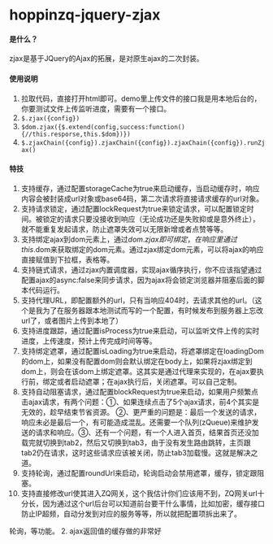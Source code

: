 # hoppinzq-jquery-zjax

#### 是什么？
zjax是基于JQuery的Ajax的拓展，是对原生ajax的二次封装。

#### 使用说明

1.  拉取代码，直接打开html即可。demo里上传文件的接口我是用本地后台的，你要测试文件上传监听进度，需要有一个接口。
2.  ```$.zjax({config})```
3.  ```$dom.zjax({$.extend(config,success:function(){//this.resporse,this.$dom})})```  
4.  ```$.zjaxChain({config}).zjaxChain({config}).zjaxChain({config}).runZjax()```

#### 特技

1.   支持缓存，通过配置storageCache为true来启动缓存，当启动缓存时，响应内容会被封装成url对象或base64码，第二次请求将直接请求缓存的url对象。
2.   支持请求锁定，通过配置lockRequest为true来锁定请求，可以配置锁定时间。被锁定的请求只要没接收到响应（无论成功还是失败抑或是意外终止），就不能重复发起请求，防止遮罩失效可以无限新增或者点赞等等。
3.   支持绑定ajax到dom元素上，通过$dom.zjax即可绑定，在响应里通过this.$dom来获取绑定的dom元素。通过zjax绑定dom元素，可以将ajax的响应直接赋值到下拉框，表格等。
4.   支持链式请求，通过zjax内置调度器，实现ajax循序执行，你不应该指望通过配置ajax的async:false来同步请求，因为ajax将会锁定浏览器并阻塞后面的脚本代码运行。
5.   支持代理URL，即配置额外的url，只有当响应404时，去请求其他的url。（这个是我为了在服务器跟本地测试而写的一个配置，有时候发布到服务器上忘改url了，或者图片上传到本地了）
6.   支持进度跟踪，通过配置isProcess为true来启动，可以监听文件上传的实时进度，上传速度，预计上传完成时间等等。
7.   支持绑定遮罩，通过配置isLoading为true来启动，将遮罩绑定在loadingDom的dom上，如果没有配置dom则会默认绑定在body上，如果将zjax绑定到dom上，则会在该dom上绑定遮罩。这其实是通过代理来实现的，在ajax要执行前，绑定或者启动遮罩；在ajax执行后，关闭遮罩。可以自己定制。
8.   支持自动阻塞请求，通过配置blockRequest为true来启动，如果用户频繁点击ajax请求，有两个问题：①、如果连续点击了5个ajax请求，前4个其实是无效的，趁早结束节省资源。 ②、更严重的问题是：最后一个发送的请求，响应未必是最后一个，有可能造成混乱。还需要一个队列(zQueue)来维护发送的请求和响应。③、还有一个问题，有一个人进入首页，结果首页还没加载完就切换到tab2，然后又切换到tab3，由于没有发生路由跳转，主页跟tab2仍在请求，这时这些请求应该被关闭，防止tab3加载慢。这就是解决之道。
9.   支持轮询，通过配置roundUrl来启动，轮询启动会禁用遮罩，缓存，锁定跟阻塞。
10.  支持直接修改url使其进入ZQ网关，这个我估计你们应该用不到，ZQ网关url十分长，因为通过这个url后台可以知道前台要干什么事情，比如加密，缓存接口防止IP超频，自动分发到对应的服务等等，所以就把配置项拆出来了。


轮询，等功能。
2.   ajax返回值的缓存做的非常好
